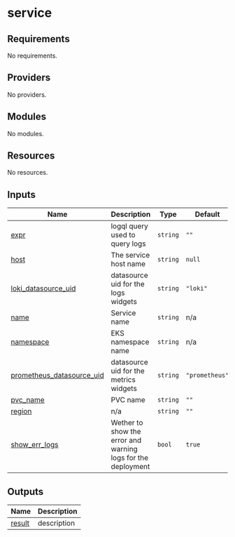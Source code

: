 # service

<!-- BEGINNING OF PRE-COMMIT-TERRAFORM DOCS HOOK -->
## Requirements

No requirements.

## Providers

No providers.

## Modules

No modules.

## Resources

No resources.

## Inputs

| Name | Description | Type | Default | Required |
|------|-------------|------|---------|:--------:|
| <a name="input_expr"></a> [expr](#input\_expr) | logql query used to query logs | `string` | `""` | no |
| <a name="input_host"></a> [host](#input\_host) | The service host name | `string` | `null` | no |
| <a name="input_loki_datasource_uid"></a> [loki\_datasource\_uid](#input\_loki\_datasource\_uid) | datasource uid for the logs widgets | `string` | `"loki"` | no |
| <a name="input_name"></a> [name](#input\_name) | Service name | `string` | n/a | yes |
| <a name="input_namespace"></a> [namespace](#input\_namespace) | EKS namespace name | `string` | n/a | yes |
| <a name="input_prometheus_datasource_uid"></a> [prometheus\_datasource\_uid](#input\_prometheus\_datasource\_uid) | datasource uid for the metrics widgets | `string` | `"prometheus"` | no |
| <a name="input_pvc_name"></a> [pvc\_name](#input\_pvc\_name) | PVC name | `string` | `""` | no |
| <a name="input_region"></a> [region](#input\_region) | n/a | `string` | `""` | no |
| <a name="input_show_err_logs"></a> [show\_err\_logs](#input\_show\_err\_logs) | Wether to show the error and warning logs for the deployment | `bool` | `true` | no |

## Outputs

| Name | Description |
|------|-------------|
| <a name="output_result"></a> [result](#output\_result) | description |
<!-- END OF PRE-COMMIT-TERRAFORM DOCS HOOK -->
